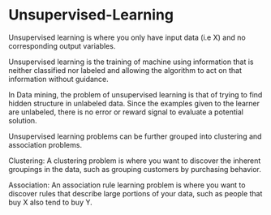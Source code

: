 # Unsupervised-Learning
Unsupervised learning is where you only have input data (i.e X) and no corresponding output variables.

Unsupervised learning is the training of machine using information that is neither classified nor labeled and allowing the algorithm to act on that information without guidance. 

In Data mining, the problem of unsupervised learning is that of trying to find hidden structure in unlabeled data. Since the examples given to the learner are unlabeled, there is no error or reward signal to evaluate a potential solution.

Unsupervised learning problems can be further grouped into clustering and association problems.

Clustering: A clustering problem is where you want to discover the inherent groupings in the data, such as grouping customers by purchasing behavior.

Association:  An association rule learning problem is where you want to discover rules that describe large portions of your data, such as people that buy X also tend to buy Y.
